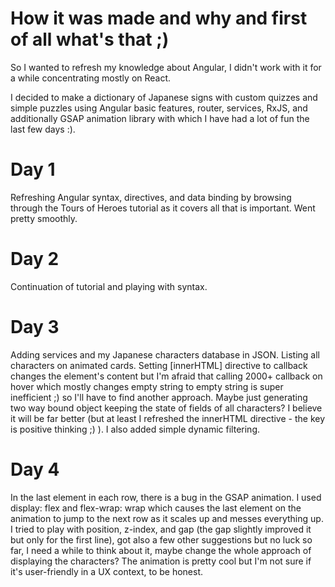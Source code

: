 # How it was made and why and first of all what's that ;)

So I wanted to refresh my knowledge about Angular, I didn't work with it for a while concentrating mostly on React.

I decided to make a dictionary of Japanese signs with custom quizzes and simple puzzles using Angular basic features, router, services, RxJS, and additionally GSAP animation library with which I have had a lot of fun the last few days :).

# Day 1

Refreshing Angular syntax, directives, and data binding by browsing through the Tours of Heroes tutorial as it covers all that is important. Went pretty smoothly.

# Day 2 

Continuation of tutorial and playing with syntax. 

# Day 3

Adding services and my Japanese characters database in JSON. Listing all characters on animated cards. Setting [innerHTML] directive to callback changes the element's content but I'm afraid that calling 2000+ callback on hover which mostly changes empty string to empty string is super inefficient ;) so I'll have to find another approach. Maybe just generating two way bound object keeping the state of fields of all characters? I believe it will be far better (but at least I refreshed the innerHTML directive - the key is positive thinking ;) ). 
I also added simple dynamic filtering.

# Day 4

In the last element in each row, there is a bug in the GSAP animation. I used display: flex and flex-wrap: wrap which causes the last element on the animation to jump to the next row as it scales up and messes everything up. I tried to play with position, z-index, and gap (the gap slightly improved it but only for the first line), got also a few other suggestions but no luck so far, I need a while to think about it, maybe change the whole approach of displaying the characters? The animation is pretty cool but I'm not sure if it's user-friendly in a UX context, to be honest.
